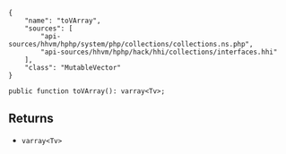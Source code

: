``` yamlmeta
{
    "name": "toVArray",
    "sources": [
        "api-sources/hhvm/hphp/system/php/collections/collections.ns.php",
        "api-sources/hhvm/hphp/hack/hhi/collections/interfaces.hhi"
    ],
    "class": "MutableVector"
}
```




``` Hack
public function toVArray(): varray<Tv>;
```




## Returns




+ ` varray<Tv> `
<!-- HHAPIDOC -->
